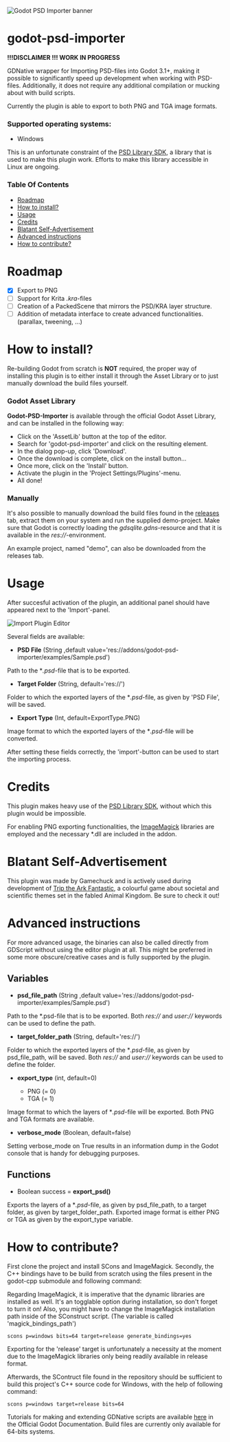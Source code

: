 ![Godot PSD Importer banner](icon/godot-psd-importer-banner.png?raw=true "Godot PSD Importer banner")

# godot-psd-importer

**!!!DISCLAIMER !!! WORK IN PROGRESS**

GDNative wrapper for Importing PSD-files into Godot 3.1+, making it possible to significantly speed up development when working with PSD-files. Additionally, it does not require any additional compilation or mucking about with build scripts.

Currently the plugin is able to export to both PNG and TGA image formats.

### Supported operating systems:
- Windows

This is an unfortunate constraint of the [PSD Library SDK](https://molecular-matters.com/products_psd_sdk.html), a library that is used to make this plugin work. Efforts to make this library accessible in Linux are ongoing.

### Table Of Contents

- [Roadmap](#roadmap)
- [How to install?](#how-to-install)
- [Usage](#usage)
- [Credits](#credits)
- [Blatant Self-Advertisement](#blatant-self-advertisement)
- [Advanced instructions](#advanced-instructions)
- [How to contribute?](#how-to-contribute)

# <a name="roadmap">Roadmap</a>

- [x] Export to PNG
- [ ] Support for Krita *.kra*-files
- [ ] Creation of a PackedScene that mirrors the PSD/KRA layer structure.
- [ ] Addition of metadata interface to create advanced functionalities. (parallax, tweening, ...)

# <a name="how-to-install">How to install?</a>

Re-building Godot from scratch is **NOT** required, the proper way of installing this plugin is to either install it through the Asset Library or to just manually download the build files yourself.

### Godot Asset Library

**Godot-PSD-Importer** is available through the official Godot Asset Library, and can be installed in the following way:

- Click on the 'AssetLib' button at the top of the editor.
- Search for 'godot-psd-importer' and click on the resulting element.
- In the dialog pop-up, click 'Download'.
- Once the download is complete, click on the install button...
- Once more, click on the 'Install' button.
- Activate the plugin in the 'Project Settings/Plugins'-menu.
- All done!

### Manually

It's also possible to manually download the build files found in the [releases](https://github.com/2shady4u/godot-sqlite/releases) tab, extract them on your system and run the supplied demo-project. Make sure that Godot is correctly loading the *gdsqlite.gdns*-resource and that it is available in the *res://*-environment.

An example project, named "demo", can also be downloaded from the releases tab. 

# <a name="usage">Usage</a>

After succesful activation of the plugin, an additional panel should have appeared next to the 'Import'-panel.

![Import Plugin Editor](readme/import_plugin_editor.PNG?raw=true "Import Plugin Editor")

Several fields are available:
- **PSD File** (String ,default value='res://addons/godot-psd-importer/examples/Sample.psd')

Path to the **.psd*-file that is to be exported.

- **Target Folder** (String, default='res://')

Folder to which the exported layers of the **.psd*-file, as given by 'PSD File', will be saved.

- **Export Type** (Int, default=ExportType.PNG)

Image format to which the exported layers of the **.psd*-file will be converted.

After setting these fields correctly, the 'import'-button can be used to start the importing process.

# <a name="credits">Credits</a>

This plugin makes heavy use of the [PSD Library SDK](https://molecular-matters.com/products_psd_sdk.html), without which this plugin would be impossible.

For enabling PNG exporting functionalities, the [ImageMagick](https://imagemagick.org/index.php) libraries are employed and the necessary *.dll are included in the addon. 

# <a name="blatant-self-advertisement">Blatant Self-Advertisement</a>

This plugin was made by Gamechuck and is actively used during development of [Trip the Ark Fantastic](https://www.tripthearkfantastic.com/), a colourful game about societal and scientific themes set in the fabled Animal Kingdom. Be sure to check it out!

# <a name="roadmap">Advanced instructions</a>

For more advanced usage, the binaries can also be called directly from GDScript without using the editor plugin at all.
This might be preferred in some more obscure/creative cases and is fully supported by the plugin.

## Variables

- **psd_file_path** (String ,default value='res://addons/godot-psd-importer/examples/Sample.psd')

Path to the *.psd-file that is to be exported. Both *res://* and *user://* keywords can be used to define the path.

- **target_folder_path** (String, default='res://')

Folder to which the exported layers of the **.psd*-file, as given by psd_file_path, will be saved. Both *res://* and *user://* keywords can be used to define the folder.

- **export_type** (int, default=0)

    * PNG (= 0)
    * TGA (= 1)

Image format to which the layers of **.psd*-file will be exported. Both PNG and TGA formats are available.

- **verbose_mode** (Boolean, default=false)

Setting verbose_mode on True results in an information dump in the Godot console that is handy for debugging purposes.

## Functions

- Boolean success = **export_psd()**

Exports the layers of a **.psd*-file, as given by psd_file_path, to a target folder, as given by target_folder_path. Exported image format is either PNG or TGA as given by the export_type variable.


# <a name="how-to-contribute">How to contribute?</a>

First clone the project and install SCons and ImageMagick. Secondly, the C++ bindings have to be build from scratch using the files present in the godot-cpp submodule and following command:

Regarding ImageMagick, it is imperative that the dynamic libraries are installed as well. It's an togglable option during installation, so don't forget to turn it on! Also, you might have to change the ImageMagick installation path inside of the SConstruct script. (The variable is called 'magick_bindings_path')

```
scons p=windows bits=64 target=release generate_bindings=yes
```

Exporting for the 'release' target is unfortunately a necessity at the moment due to the ImageMagick libraries only being readily available in release format.

Afterwards, the SContruct file found in the repository should be sufficient to build this project's C++ source code for Windows, with the help of following command:

```
scons p=windows target=release bits=64
```

Tutorials for making and extending GDNative scripts are available [here](https://docs.godotengine.org/en/latest/tutorials/plugins/gdnative/gdnative-cpp-example.html) in the Official Godot Documentation. Build files are currently only available for 64-bits systems.

